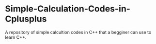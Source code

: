 # Simple-Calculation-Codes-in-Cplusplus
A repository of simple calcultion codes in C++ that a begginer can use to learn C++.
